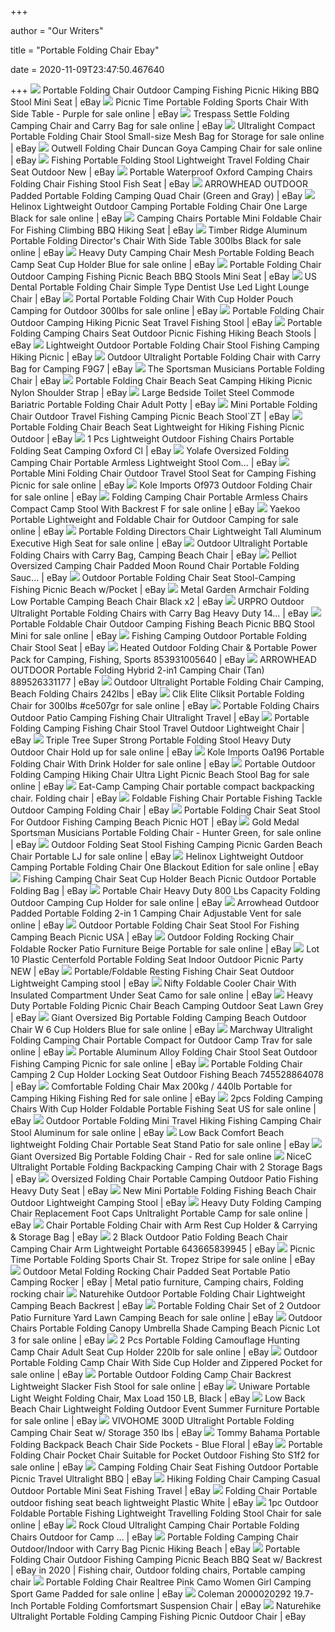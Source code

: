 +++
        
author = "Our Writers"
        
title = "Portable Folding Chair Ebay"
        
date = 2020-11-09T23:47:50.467640
        
+++
[ ![](https://i.ebayimg.com/images/g/a48AAOSwcTZfBXo2/s-l400.jpg)](https://i.ebayimg.com/images/g/a48AAOSwcTZfBXo2/s-l400.jpg) Portable Folding Chair Outdoor Camping Fishing Picnic Hiking BBQ Stool Mini  Seat | eBay
[ ![](https://i.ebayimg.com/images/g/f0QAAOSwmyle-M1K/s-l640.jpg)](https://i.ebayimg.com/images/g/f0QAAOSwmyle-M1K/s-l640.jpg) Picnic Time Portable Folding Sports Chair With Side Table - Purple for sale  online | eBay
[ ![](https://i.ebayimg.com/images/g/3jAAAOSwFp5eav2T/s-l640.jpg)](https://i.ebayimg.com/images/g/3jAAAOSwFp5eav2T/s-l640.jpg) Trespass Settle Folding Camping Chair and Carry Bag for sale online | eBay
[ ![](https://i.ebayimg.com/images/g/fGkAAOSwWeZfar26/s-l640.jpg)](https://i.ebayimg.com/images/g/fGkAAOSwWeZfar26/s-l640.jpg) Ultralight Compact Portable Folding Chair Stool Small-size Mesh Bag for  Storage for sale online | eBay
[ ![](https://i.ebayimg.com/images/g/7loAAOSwkfFbpDAb/s-l640.jpg)](https://i.ebayimg.com/images/g/7loAAOSwkfFbpDAb/s-l640.jpg) Outwell Folding Chair Duncan Goya Camping Chair for sale online | eBay
[ ![](https://i.ebayimg.com/images/g/BvcAAOSwz39d5qLq/s-l300.jpg)](https://i.ebayimg.com/images/g/BvcAAOSwz39d5qLq/s-l300.jpg) Fishing Portable Folding Stool Lightweight Travel Folding Chair Seat  Outdoor New | eBay
[ ![](https://i.ebayimg.com/images/g/UZEAAOSw~7BanN7G/s-l300.jpg)](https://i.ebayimg.com/images/g/UZEAAOSw~7BanN7G/s-l300.jpg) Portable Waterproof Oxford Camping Chairs Folding Chair Fishing Stool Fish  Seat | eBay
[ ![](https://i.ebayimg.com/images/g/XF4AAOSwYxBeoNdG/s-l300.jpg)](https://i.ebayimg.com/images/g/XF4AAOSwYxBeoNdG/s-l300.jpg) ARROWHEAD OUTDOOR Padded Portable Folding Camping Quad Chair (Green and  Gray) | eBay
[ ![](https://i.ebayimg.com/images/g/9NoAAOSw1z9eCOk1/s-l640.jpg)](https://i.ebayimg.com/images/g/9NoAAOSw1z9eCOk1/s-l640.jpg) Helinox Lightweight Outdoor Camping Portable Folding Chair One Large Black  for sale online | eBay
[ ![](https://i.ebayimg.com/images/g/~qMAAOSwIqRc0sl2/s-l300.jpg)](https://i.ebayimg.com/images/g/~qMAAOSwIqRc0sl2/s-l300.jpg) Camping Chairs Portable Mini Foldable Chair For Fishing Climbing BBQ Hiking  Seat | eBay
[ ![](https://i.ebayimg.com/images/g/oRsAAOSwos5c-n9u/s-l640.jpg)](https://i.ebayimg.com/images/g/oRsAAOSwos5c-n9u/s-l640.jpg) Timber Ridge Aluminum Portable Folding Director's Chair With Side Table  300lbs Black for sale online | eBay
[ ![](https://i.ebayimg.com/images/g/8agAAOSwl69ff9s0/s-l640.jpg)](https://i.ebayimg.com/images/g/8agAAOSwl69ff9s0/s-l640.jpg) Heavy Duty Camping Chair Mesh Portable Folding Beach Camp Seat Cup Holder  Blue for sale online | eBay
[ ![](https://i.ebayimg.com/images/g/vuMAAOSwRA9fD7KO/s-l300.jpg)](https://i.ebayimg.com/images/g/vuMAAOSwRA9fD7KO/s-l300.jpg) Portable Folding Chair Outdoor Camping Fishing Picnic Beach BBQ Stools Mini  Seat | eBay
[ ![](https://i.ebayimg.com/images/g/z18AAOSwhC1fb~uE/s-l300.jpg)](https://i.ebayimg.com/images/g/z18AAOSwhC1fb~uE/s-l300.jpg) US Dental Portable Folding Chair Simple Type Dentist Use Led Light Lounge  Chair | eBay
[ ![](https://i.ebayimg.com/images/g/3R4AAOSwRg9eTTh0/s-l640.jpg)](https://i.ebayimg.com/images/g/3R4AAOSwRg9eTTh0/s-l640.jpg) Portal Portable Folding Chair With Cup Holder Pouch Camping for Outdoor  300lbs for sale online | eBay
[ ![](https://i.ebayimg.com/images/g/UMwAAOSwKsVfMFwM/s-l300.jpg)](https://i.ebayimg.com/images/g/UMwAAOSwKsVfMFwM/s-l300.jpg) Portable Folding Chair Outdoor Camping Hiking Picnic Seat Travel Fishing  Stool | eBay
[ ![](https://i.ebayimg.com/images/g/IYkAAOSwFyZcyUrm/s-l300.jpg)](https://i.ebayimg.com/images/g/IYkAAOSwFyZcyUrm/s-l300.jpg) Portable Folding Camping Chairs Seat Outdoor Picnic Fishing Hiking Beach  Stools | eBay
[ ![](https://i.ebayimg.com/images/g/qEQAAOSwK2ZfbZ6i/s-l300.jpg)](https://i.ebayimg.com/images/g/qEQAAOSwK2ZfbZ6i/s-l300.jpg) Lightweight Outdoor Portable Folding Chair Stool Fishing Camping Hiking  Picnic | eBay
[ ![](https://i.ebayimg.com/images/g/4qYAAOSwWmdfHL2u/s-l300.jpg)](https://i.ebayimg.com/images/g/4qYAAOSwWmdfHL2u/s-l300.jpg) Outdoor Ultralight Portable Folding Chair with Carry Bag for Camping F9G7 |  eBay
[ ![](https://i.ebayimg.com/images/g/yOkAAOSwp3Fc2vYk/s-l300.jpg)](https://i.ebayimg.com/images/g/yOkAAOSwp3Fc2vYk/s-l300.jpg) The Sportsman Musicians Portable Folding Chair | eBay
[ ![](https://i.ebayimg.com/images/g/tE8AAOSwxcJd0DiJ/s-l300.jpg)](https://i.ebayimg.com/images/g/tE8AAOSwxcJd0DiJ/s-l300.jpg) Portable Folding Chair Beach Seat Camping Hiking Picnic Nylon Shoulder  Strap | eBay
[ ![](https://i.ebayimg.com/images/g/PXIAAOSwvppexWa5/s-l300.jpg)](https://i.ebayimg.com/images/g/PXIAAOSwvppexWa5/s-l300.jpg) Large Bedside Toilet Steel Commode Bariatric Portable Folding Chair Adult  Potty | eBay
[ ![](https://i.ebayimg.com/images/g/sLkAAOSwa0la~AC3/s-l300.jpg)](https://i.ebayimg.com/images/g/sLkAAOSwa0la~AC3/s-l300.jpg) Mini Portable Folding Chair Outdoor Travel Fishing Camping Picnic Beach  Stool`ZT | eBay
[ ![](https://i.ebayimg.com/images/g/9lQAAOSwwpdW-jDa/s-l300.jpg)](https://i.ebayimg.com/images/g/9lQAAOSwwpdW-jDa/s-l300.jpg) Portable Folding Chair Beach Seat Lightweight for Hiking Fishing Picnic  Outdoor | eBay
[ ![](https://i.ebayimg.com/images/g/6WkAAOSwFGNcIMYM/s-l300.jpg)](https://i.ebayimg.com/images/g/6WkAAOSwFGNcIMYM/s-l300.jpg) 1 Pcs Lightweight Outdoor Fishing Chairs Portable Folding Seat Camping  Oxford Cl | eBay
[ ![](https://i.ebayimg.com/images/g/zLAAAOSwXjRfPgxV/s-l300.png)](https://i.ebayimg.com/images/g/zLAAAOSwXjRfPgxV/s-l300.png) Yolafe Oversized Folding Camping Chair Portable Armless Lightweight Stool  Com... | eBay
[ ![](https://i.ebayimg.com/images/g/0YoAAOSwjO5fAlFe/s-l640.jpg)](https://i.ebayimg.com/images/g/0YoAAOSwjO5fAlFe/s-l640.jpg) Portable Mini Folding Chair Outdoor Travel Stool Seat for Camping Fishing  Picnic for sale online | eBay
[ ![](https://i.ebayimg.com/images/g/eyMAAOSwow5e4epy/s-l640.png)](https://i.ebayimg.com/images/g/eyMAAOSwow5e4epy/s-l640.png) Kole Imports Of973 Outdoor Folding Chair for sale online | eBay
[ ![](https://i.ebayimg.com/images/g/dLwAAOSwjMtcSB8s/s-l640.jpg)](https://i.ebayimg.com/images/g/dLwAAOSwjMtcSB8s/s-l640.jpg) Folding Camping Chair Portable Armless Chairs Compact Camp Stool With  Backrest F for sale online | eBay
[ ![](https://i.ebayimg.com/images/g/coUAAOSwmZpfhwmR/s-l640.jpg)](https://i.ebayimg.com/images/g/coUAAOSwmZpfhwmR/s-l640.jpg) Yaekoo Portable Lightweight and Foldable Chair for Outdoor Camping for sale  online | eBay
[ ![](https://i.ebayimg.com/images/g/BNoAAOSw7VJeTadu/s-l640.jpg)](https://i.ebayimg.com/images/g/BNoAAOSw7VJeTadu/s-l640.jpg) Portable Folding Directors Chair Lightweight Tall Aluminum Executive High  Seat for sale online | eBay
[ ![](https://i.ebayimg.com/images/g/GQIAAOSwNBtfCDdK/s-l300.jpg)](https://i.ebayimg.com/images/g/GQIAAOSwNBtfCDdK/s-l300.jpg) Outdoor Ultralight Portable Folding Chairs with Carry Bag, Camping Beach  Chair | eBay
[ ![](https://i.ebayimg.com/images/g/UTIAAOSw8epfPgwY/s-l300.png)](https://i.ebayimg.com/images/g/UTIAAOSw8epfPgwY/s-l300.png) Pelliot Oversized Camping Chair Padded Moon Round Chair Portable Folding  Sauc... | eBay
[ ![](https://i.ebayimg.com/images/g/XasAAOSwS3depSrE/s-l300.jpg)](https://i.ebayimg.com/images/g/XasAAOSwS3depSrE/s-l300.jpg) Outdoor Portable Folding Chair Seat Stool-Camping Fishing Picnic Beach  w/Pocket | eBay
[ ![](https://i.ebayimg.com/images/g/sTgAAOSwfEJe-mke/s-l300.jpg)](https://i.ebayimg.com/images/g/sTgAAOSwfEJe-mke/s-l300.jpg) Metal Garden Armchair Folding Low Portable Camping Beach Chair Black x2 |  eBay
[ ![](https://i.ebayimg.com/images/g/ax4AAOSwghZduWjT/s-l300.jpg)](https://i.ebayimg.com/images/g/ax4AAOSwghZduWjT/s-l300.jpg) URPRO Outdoor Ultralight Portable Folding Chairs with Carry Bag Heavy Duty  14... | eBay
[ ![](https://i.ebayimg.com/images/g/Q-EAAOSwxuRdJF5y/s-l640.jpg)](https://i.ebayimg.com/images/g/Q-EAAOSwxuRdJF5y/s-l640.jpg) Portable Foldable Chair Outdoor Camping Fishing Beach Picnic BBQ Stool Mini  for sale online | eBay
[ ![](https://i.ebayimg.com/images/g/hewAAOSwkelcE3Z0/s-l300.jpg)](https://i.ebayimg.com/images/g/hewAAOSwkelcE3Z0/s-l300.jpg) Fishing Camping Outdoor Portable Folding Chair Stool Seat | eBay
[ ![](https://i.ebayimg.com/images/g/p58AAOSw3nRdUbmc/s-l300.jpg)](https://i.ebayimg.com/images/g/p58AAOSw3nRdUbmc/s-l300.jpg) Heated Outdoor Folding Chair & Portable Power Pack for Camping, Fishing,  Sports 853931005640 | eBay
[ ![](https://i.ebayimg.com/images/g/xH0AAOSwARhel5Ci/s-l300.jpg)](https://i.ebayimg.com/images/g/xH0AAOSwARhel5Ci/s-l300.jpg) ARROWHEAD OUTDOOR Portable Folding Hybrid 2-in1 Camping Chair (Tan)  889526331177 | eBay
[ ![](https://i.ebayimg.com/images/g/Jv0AAOSw~wVcMd71/s-l300.jpg)](https://i.ebayimg.com/images/g/Jv0AAOSw~wVcMd71/s-l300.jpg) Outdoor Ultralight Portable Folding Chair Camping, Beach Folding Chairs  242lbs | eBay
[ ![](https://i.ebayimg.com/images/g/kK8AAOSwF5dfZjkF/s-l640.jpg)](https://i.ebayimg.com/images/g/kK8AAOSwF5dfZjkF/s-l640.jpg) Clik Elite Cliksit Portable Folding Chair for 300lbs #ce507gr for sale  online | eBay
[ ![](https://i.ebayimg.com/images/g/ZQcAAOSwSkNfjQBh/s-l300.jpg)](https://i.ebayimg.com/images/g/ZQcAAOSwSkNfjQBh/s-l300.jpg) Portable Folding Chairs Outdoor Patio Camping Fishing Chair Ultralight  Travel | eBay
[ ![](https://i.ebayimg.com/images/g/t9QAAOSwf05eAIQn/s-l300.jpg)](https://i.ebayimg.com/images/g/t9QAAOSwf05eAIQn/s-l300.jpg) Portable Folding Camping Fishing Chair Stool Travel Outdoor Lightweight  Chair | eBay
[ ![](https://i.ebayimg.com/images/g/yo0AAOSw3blfC8wz/s-l640.jpg)](https://i.ebayimg.com/images/g/yo0AAOSw3blfC8wz/s-l640.jpg) Triple Tree Super Strong Portable Folding Stool Heavy Duty Outdoor Chair  Hold up for sale online | eBay
[ ![](https://i.ebayimg.com/images/g/2UQAAOSwjotdiwzC/s-l640.jpg)](https://i.ebayimg.com/images/g/2UQAAOSwjotdiwzC/s-l640.jpg) Kole Imports Oa196 Portable Folding Chair With Drink Holder for sale online  | eBay
[ ![](https://i.ebayimg.com/images/g/h80AAOSwy09euiKq/s-l640.jpg)](https://i.ebayimg.com/images/g/h80AAOSwy09euiKq/s-l640.jpg) Portable Outdoor Folding Camping Hiking Chair Ultra Light Picnic Beach Stool  Bag for sale online | eBay
[ ![](https://i.ebayimg.com/images/g/M3kAAOSwIlBfBiBy/s-l300.jpg)](https://i.ebayimg.com/images/g/M3kAAOSwIlBfBiBy/s-l300.jpg) Eat-Camp Camping Chair portable compact backpacking chair. Folding chair |  eBay
[ ![](https://i.ebayimg.com/images/g/4CoAAOSwlINb~t0R/s-l300.jpg)](https://i.ebayimg.com/images/g/4CoAAOSwlINb~t0R/s-l300.jpg) Foldable Fishing Chair Portable Fishing Tackle Outdoor Camping Folding Chair  | eBay
[ ![](https://i.ebayimg.com/images/g/rVkAAOSwiFhetg7T/s-l300.jpg)](https://i.ebayimg.com/images/g/rVkAAOSwiFhetg7T/s-l300.jpg) Portable Folding Chair Seat Stool For Outdoor Fishing Camping Beach Picnic  HOT | eBay
[ ![](https://i.ebayimg.com/images/g/tU8AAOSw5XxeX-tj/s-l640.jpg)](https://i.ebayimg.com/images/g/tU8AAOSw5XxeX-tj/s-l640.jpg) Gold Medal Sportsman Musicians Portable Folding Chair - Hunter Green, for  sale online | eBay
[ ![](https://i.ebayimg.com/images/g/gWIAAOSwI5te~-RR/s-l640.jpg)](https://i.ebayimg.com/images/g/gWIAAOSwI5te~-RR/s-l640.jpg) Outdoor Folding Seat Stool Fishing Camping Picnic Garden Beach Chair  Portable LJ for sale online | eBay
[ ![](https://i.ebayimg.com/images/g/Y~AAAOSwV9JeeXxj/s-l640.jpg)](https://i.ebayimg.com/images/g/Y~AAAOSwV9JeeXxj/s-l640.jpg) Helinox Lightweight Outdoor Camping Portable Folding Chair One Blackout  Edition for sale online | eBay
[ ![](https://i.ebayimg.com/images/g/-2kAAOSwAC1e~o-b/s-l300.jpg)](https://i.ebayimg.com/images/g/-2kAAOSwAC1e~o-b/s-l300.jpg) Fishing Camping Chair Seat Cup Holder Beach Picnic Outdoor Portable Folding  Bag | eBay
[ ![](https://i.ebayimg.com/images/g/CIoAAOSwZR1fUmsI/s-l640.jpg)](https://i.ebayimg.com/images/g/CIoAAOSwZR1fUmsI/s-l640.jpg) Portable Chair Heavy Duty 800 Lbs Capacity Folding Outdoor Camping Cup  Holder for sale online | eBay
[ ![](https://cobra-tek.com/images/AKC/TestRite/HOME-KKS0223U_1.jpg)](https://cobra-tek.com/images/AKC/TestRite/HOME-KKS0223U_1.jpg) Arrowhead Outdoor Padded Portable Folding 2-in 1 Camping Chair Adjustable  Vent for sale online | eBay
[ ![](https://i.ebayimg.com/images/g/1skAAOSw4wZeQlHh/s-l300.gif)](https://i.ebayimg.com/images/g/1skAAOSw4wZeQlHh/s-l300.gif) Outdoor Portable Folding Chair Seat Stool For Fishing Camping Beach Picnic  USA | eBay
[ ![](https://i.ebayimg.com/images/g/o7oAAOSwsnhfIUS8/s-l640.jpg)](https://i.ebayimg.com/images/g/o7oAAOSwsnhfIUS8/s-l640.jpg) Outdoor Folding Rocking Chair Foldable Rocker Patio Furniture Beige Portable  for sale online | eBay
[ ![](https://i.ebayimg.com/images/g/GTgAAOSw5B9ex8ru/s-l300.jpg)](https://i.ebayimg.com/images/g/GTgAAOSw5B9ex8ru/s-l300.jpg) Lot 10 Plastic Centerfold Portable Folding Seat Indoor Outdoor Picnic Party  NEW | eBay
[ ![](https://i.ebayimg.com/images/g/UzUAAOSwTZtZl-FF/s-l300.jpg)](https://i.ebayimg.com/images/g/UzUAAOSwTZtZl-FF/s-l300.jpg) Portable/Foldable Resting Fishing Chair Seat Outdoor Lightweight Camping  stool | eBay
[ ![](https://i.ebayimg.com/images/g/SdwAAOSwF4Ne-aii/s-l640.jpg)](https://i.ebayimg.com/images/g/SdwAAOSwF4Ne-aii/s-l640.jpg) Nifty Foldable Cooler Chair With Insulated Compartment Under Seat Camo for  sale online | eBay
[ ![](https://i.ebayimg.com/images/g/lHMAAOSwC-tZ9kwa/s-l300.jpg)](https://i.ebayimg.com/images/g/lHMAAOSwC-tZ9kwa/s-l300.jpg) Heavy Duty Portable Folding Picnic Chair Beach Camping Outdoor Seat Lawn  Grey | eBay
[ ![](https://i.ebayimg.com/images/g/aN0AAOSwuFJe~qcH/s-l640.jpg)](https://i.ebayimg.com/images/g/aN0AAOSwuFJe~qcH/s-l640.jpg) Giant Oversized Big Portable Folding Camping Beach Outdoor Chair W 6 Cup  Holders Blue for sale online | eBay
[ ![](https://i.ebayimg.com/images/g/jQ4AAOSwGF5eTKGI/s-l500.jpg)](https://i.ebayimg.com/images/g/jQ4AAOSwGF5eTKGI/s-l500.jpg) Marchway Ultralight Folding Camping Chair Portable Compact for Outdoor Camp  Trav for sale online | eBay
[ ![](https://i.ebayimg.com/images/g/cNMAAOSw0rVe6sqV/s-l640.jpg)](https://i.ebayimg.com/images/g/cNMAAOSw0rVe6sqV/s-l640.jpg) Portable Aluminum Alloy Folding Chair Stool Seat Outdoor Fishing Camping  Picnic for sale online | eBay
[ ![](https://i.ebayimg.com/images/g/HfcAAOSwls5Y670b/s-l300.jpg)](https://i.ebayimg.com/images/g/HfcAAOSwls5Y670b/s-l300.jpg) Portable Folding Chair Camping 2 Cup Holder Locking Seat Outdoor Fishing  Beach 745528864078 | eBay
[ ![](https://i.ebayimg.com/images/g/b~MAAOSwfx1es9aA/s-l640.jpg)](https://i.ebayimg.com/images/g/b~MAAOSwfx1es9aA/s-l640.jpg) Comfortable Folding Chair Max 200kg / 440lb Portable for Camping Hiking  Fishing Red for sale online | eBay
[ ![](https://i.ebayimg.com/images/g/1toAAOSw061fmnLv/s-l640.jpg)](https://i.ebayimg.com/images/g/1toAAOSw061fmnLv/s-l640.jpg) 2pcs Folding Camping Chairs With Cup Holder Foldable Portable Fishing Seat  US for sale online | eBay
[ ![](https://i.ebayimg.com/images/g/3IYAAOSwL7lelrJG/s-l640.jpg)](https://i.ebayimg.com/images/g/3IYAAOSwL7lelrJG/s-l640.jpg) Outdoor Portable Folding Mini Travel Hiking Fishing Camping Chair Stool  Aluminum for sale online | eBay
[ ![](https://i.ebayimg.com/images/g/4lkAAOSw~WpeEfy6/s-l640.png)](https://i.ebayimg.com/images/g/4lkAAOSw~WpeEfy6/s-l640.png) Low Back Comfort Beach lightweight Folding Chair Portable Seat Stand Patio  for sale online | eBay
[ ![](https://i.ebayimg.com/images/g/LYMAAOSwpfBfl50i/s-l640.jpg)](https://i.ebayimg.com/images/g/LYMAAOSwpfBfl50i/s-l640.jpg) Giant Oversized Big Portable Folding Chair - Red for sale online
[ ![](https://i.ebayimg.com/images/g/4r0AAOSwgAZfX7lS/s-l300.jpg)](https://i.ebayimg.com/images/g/4r0AAOSwgAZfX7lS/s-l300.jpg) NiceC Ultralight Portable Folding Backpacking Camping Chair with 2 Storage  Bags | eBay
[ ![](https://i.ebayimg.com/images/g/DooAAOSwFdtXz1C3/s-l400.jpg)](https://i.ebayimg.com/images/g/DooAAOSwFdtXz1C3/s-l400.jpg) Oversized Folding Chair Portable Camping Outdoor Patio Fishing Heavy Duty  Seat | eBay
[ ![](https://i.ebayimg.com/images/g/qiIAAOSwk-Jd5rOl/s-l300.jpg)](https://i.ebayimg.com/images/g/qiIAAOSwk-Jd5rOl/s-l300.jpg) New Mini Portable Folding Fishing Beach Chair Outdoor Lightweight Camping  Stool | eBay
[ ![](https://i.ebayimg.com/images/g/7OEAAOSwgMpfSUrV/s-l640.jpg)](https://i.ebayimg.com/images/g/7OEAAOSwgMpfSUrV/s-l640.jpg) Heavy Duty Folding Camping Chair Replacement Foot Caps Unltralight Portable  Camp for sale online | eBay
[ ![](https://i.ebayimg.com/images/g/P1UAAOSwFwRe9b2R/s-l300.jpg)](https://i.ebayimg.com/images/g/P1UAAOSwFwRe9b2R/s-l300.jpg) Chair Portable Folding Chair with Arm Rest Cup Holder & Carrying & Storage  Bag | eBay
[ ![](https://i.ebayimg.com/images/g/Rx8AAOSwceNZVX0b/s-l300.jpg)](https://i.ebayimg.com/images/g/Rx8AAOSwceNZVX0b/s-l300.jpg) 2 Black Outdoor Patio Folding Beach Chair Camping Chair Arm Lightweight  Portable 643665839945 | eBay
[ ![](https://i.ebayimg.com/images/g/EaMAAOSwS3FfEa6G/s-l640.jpg)](https://i.ebayimg.com/images/g/EaMAAOSwS3FfEa6G/s-l640.jpg) Picnic Time Portable Folding Sports Chair St. Tropez Stripe for sale online  | eBay
[ ![](https://i.pinimg.com/originals/c5/24/00/c5240049cb299872c9c144cf095f4e3c.jpg)](https://i.pinimg.com/originals/c5/24/00/c5240049cb299872c9c144cf095f4e3c.jpg) Outdoor Metal Folding Rocking Chair Padded Seat Portable Patio Camping  Rocker | eBay | Metal patio furniture, Camping chairs, Folding rocking chair
[ ![](https://i.ebayimg.com/images/g/yowAAOSw7kFej02Q/s-l300.jpg)](https://i.ebayimg.com/images/g/yowAAOSw7kFej02Q/s-l300.jpg) Naturehike Outdoor Portable Folding Chair Lightweight Camping Beach  Backrest | eBay
[ ![](https://i.ebayimg.com/images/g/tooAAOSwENVdzYdt/s-l640.jpg)](https://i.ebayimg.com/images/g/tooAAOSwENVdzYdt/s-l640.jpg) Portable Folding Chair Set of 2 Outdoor Patio Furniture Yard Lawn Camping  Beach for sale online | eBay
[ ![](https://i.ebayimg.com/images/g/MfAAAOSwmNtc2mxe/s-l640.png)](https://i.ebayimg.com/images/g/MfAAAOSwmNtc2mxe/s-l640.png) Outdoor Chairs Portable Folding Canopy Umbrella Shade Camping Beach Picnic  Lot 3 for sale online | eBay
[ ![](https://i.ebayimg.com/images/g/Vs8AAOSwmP9co2gs/s-l640.png)](https://i.ebayimg.com/images/g/Vs8AAOSwmP9co2gs/s-l640.png) 2 Pcs Portable Folding Camouflage Hunting Camp Chair Adult Seat Cup Holder  220lb for sale online | eBay
[ ![](https://i.ebayimg.com/images/g/9JYAAOSw~ZpdR002/s-l640.jpg)](https://i.ebayimg.com/images/g/9JYAAOSw~ZpdR002/s-l640.jpg) Outdoor Portable Folding Camp Chair With Side Cup Holder and Zippered  Pocket for sale online | eBay
[ ![](https://i.ebayimg.com/images/g/YDQAAOSwBUlfaqZr/s-l640.jpg)](https://i.ebayimg.com/images/g/YDQAAOSwBUlfaqZr/s-l640.jpg) Portable Outdoor Folding Camp Chair Backrest Lightweight Slacker Fish Stool  for sale online | eBay
[ ![](https://i.ebayimg.com/images/g/Gb8AAOSw19JeKL8K/s-l300.jpg)](https://i.ebayimg.com/images/g/Gb8AAOSw19JeKL8K/s-l300.jpg) Uniware Portable Light Weight Folding Chair, Max Load 150 LB, Black | eBay
[ ![](https://i.ebayimg.com/images/g/kIEAAOSw7Ipe56uv/s-l640.jpg)](https://i.ebayimg.com/images/g/kIEAAOSw7Ipe56uv/s-l640.jpg) Low Back Beach Chair Lightweight Folding Outdoor Event Summer Furniture  Portable for sale online | eBay
[ ![](https://i.ebayimg.com/images/g/b1sAAOSwcDxexOzn/s-l300.jpg)](https://i.ebayimg.com/images/g/b1sAAOSwcDxexOzn/s-l300.jpg) VIVOHOME 300D Ultralight Portable Folding Camping Chair Seat w/ Storage 350  lbs | eBay
[ ![](https://i.ebayimg.com/images/g/p8sAAOSwXYJfgKhQ/s-l300.jpg)](https://i.ebayimg.com/images/g/p8sAAOSwXYJfgKhQ/s-l300.jpg) Tommy Bahama Portable Folding Backpack Beach Chair Side Pockets - Blue  Floral | eBay
[ ![](https://i.ebayimg.com/images/g/jrkAAOSwgyJek68Z/s-l640.jpg)](https://i.ebayimg.com/images/g/jrkAAOSwgyJek68Z/s-l640.jpg) Portable Folding Chair Pocket Chair Suitable for Pocket Outdoor Fishing Sto  S1f2 for sale online | eBay
[ ![](https://i.ebayimg.com/images/g/vScAAOSwNpdfHCYB/s-l300.jpg)](https://i.ebayimg.com/images/g/vScAAOSwNpdfHCYB/s-l300.jpg) Camping Folding Chair Seat Fishing Outdoor Portable Picnic Travel  Ultralight BBQ | eBay
[ ![](https://i.ebayimg.com/images/g/uOIAAOSwf2Zd5-7H/s-l300.jpg)](https://i.ebayimg.com/images/g/uOIAAOSwf2Zd5-7H/s-l300.jpg) Hiking Folding Chair Camping Casual Outdoor Portable Mini Seat Fishing  Travel | eBay
[ ![](https://i.ebayimg.com/images/g/hHAAAOSwtzJelITR/s-l300.jpg)](https://i.ebayimg.com/images/g/hHAAAOSwtzJelITR/s-l300.jpg) Folding Chair Portable outdoor fishing seat beach lightweight Plastic White  | eBay
[ ![](https://i.ebayimg.com/images/g/jq8AAOSwcv9fkTs2/s-l640.jpg)](https://i.ebayimg.com/images/g/jq8AAOSwcv9fkTs2/s-l640.jpg) 1pc Outdoor Foldable Portable Fishing Lightweight Travelling Folding Stool  Chair for sale online | eBay
[ ![](https://i.ebayimg.com/images/g/0hAAAOSwlWdfPgAA/s-l300.png)](https://i.ebayimg.com/images/g/0hAAAOSwlWdfPgAA/s-l300.png) Rock Cloud Ultralight Camping Chair Portable Folding Chairs Outdoor for  Camp ... | eBay
[ ![](https://i.ebayimg.com/images/g/-vkAAOSwRA9fFk4e/s-l300.png)](https://i.ebayimg.com/images/g/-vkAAOSwRA9fFk4e/s-l300.png) Portable Folding Camping Chair Outdoor/Indoor with Carry Bag Picnic Hiking  Beach | eBay
[ ![](https://i.pinimg.com/474x/44/27/3e/44273e5f7f77740b4f9fe3c8c6968cec.jpg)](https://i.pinimg.com/474x/44/27/3e/44273e5f7f77740b4f9fe3c8c6968cec.jpg) Portable Folding Chair Outdoor Fishing Camping Picnic Beach BBQ Seat w/  Backrest | eBay in 2020 | Fishing chair, Outdoor folding chairs, Portable  camping chair
[ ![](https://i.ebayimg.com/images/g/eCAAAOSwvK5e9QRP/s-l640.jpg)](https://i.ebayimg.com/images/g/eCAAAOSwvK5e9QRP/s-l640.jpg) Portable Folding Chair Realtree Pink Camo Women Girl Camping Sport Game  Padded for sale online | eBay
[ ![](https://i.ebayimg.com/images/g/JmIAAOSwro1fRZCy/s-l300.jpg)](https://i.ebayimg.com/images/g/JmIAAOSwro1fRZCy/s-l300.jpg) Coleman 2000020292 19.7-Inch Portable Folding Comfortsmart Suspension Chair  | eBay
[ ![](https://i.ebayimg.com/images/g/wLAAAOSwV0NbFwd3/s-l300.jpg)](https://i.ebayimg.com/images/g/wLAAAOSwV0NbFwd3/s-l300.jpg) Naturehike Ultralight Portable Folding Camping Fishing Picnic Outdoor Chair  | eBay

